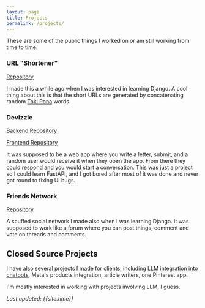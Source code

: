 ```yaml
---
layout: page
title: Projects
permalink: /projects/
---
```


These are some of the public things I worked on or am still working from time to time.

### URL "Shortener"

[Repository](https://github.com/wesley950/url-shortener)

I made this a while ago when I was interested in learning Django. A cool thing about this is that the short URLs are generated by concatenating random [Toki Pona](https://tokipona.org/) words.

### Devizzle

[Backend Repository](https://github.com/wesley950/devizzle)

[Frontend Repository](https://github.com/wesley950/devizzle-react)

It was supposed to be a web app where you write a letter, submit, and a random user would receive it when they open the app. From there they could respond and you would start a conversation. This was just a project so I could learn FastAPI, and I got bored after most of it was done and never got round to fixing UI bugs.

### Friends Network

[Repository](https://github.com/wesley950/friends-network)

A scuffed social network I made also when I was learning Django. It was supposed to work like a forum where you can post things, comment and vote on threads and comments.

## Closed Source Projects

I have also several projects I made for clients, including [LLM integration into chatbots](https://vertextlabs.com), Meta's products integration, article writers, one Pinterest app.

I'm mostly interested in working with projects involving LLM, I guess.

*Last updated: {{site.time}}*